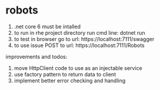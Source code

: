 # robots

1. .net core 6 must be intalled
2. to run in rhe project directory run cmd line: dotnet run
3. to test in browser go to url: https://localhost:7111/swagger
4. to use issue POST to url: https://localhost:7111/Robots

improvements and todos:
1. move HttpClient code to use as an injectable service 
2. use factory pattern to return data to client
3. implement better error checking and handling
